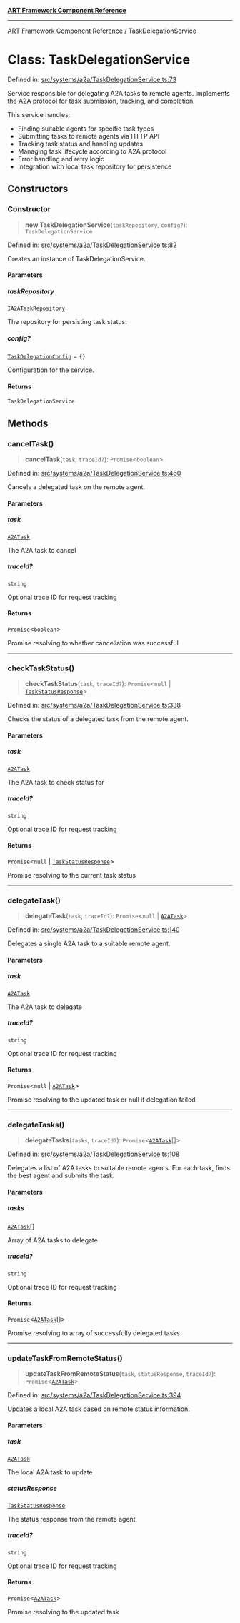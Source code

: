 [**ART Framework Component Reference**](../README.md)

***

[ART Framework Component Reference](../README.md) / TaskDelegationService

# Class: TaskDelegationService

Defined in: [src/systems/a2a/TaskDelegationService.ts:73](https://github.com/hashangit/ART/blob/e4c184bd9ffa5ef078ee6a88704f24584b173411/src/systems/a2a/TaskDelegationService.ts#L73)

Service responsible for delegating A2A tasks to remote agents.
Implements the A2A protocol for task submission, tracking, and completion.

This service handles:
- Finding suitable agents for specific task types
- Submitting tasks to remote agents via HTTP API
- Tracking task status and handling updates
- Managing task lifecycle according to A2A protocol
- Error handling and retry logic
- Integration with local task repository for persistence

## Constructors

### Constructor

> **new TaskDelegationService**(`taskRepository`, `config?`): `TaskDelegationService`

Defined in: [src/systems/a2a/TaskDelegationService.ts:82](https://github.com/hashangit/ART/blob/e4c184bd9ffa5ef078ee6a88704f24584b173411/src/systems/a2a/TaskDelegationService.ts#L82)

Creates an instance of TaskDelegationService.

#### Parameters

##### taskRepository

[`IA2ATaskRepository`](../interfaces/IA2ATaskRepository.md)

The repository for persisting task status.

##### config?

[`TaskDelegationConfig`](../interfaces/TaskDelegationConfig.md) = `{}`

Configuration for the service.

#### Returns

`TaskDelegationService`

## Methods

### cancelTask()

> **cancelTask**(`task`, `traceId?`): `Promise`\<`boolean`\>

Defined in: [src/systems/a2a/TaskDelegationService.ts:460](https://github.com/hashangit/ART/blob/e4c184bd9ffa5ef078ee6a88704f24584b173411/src/systems/a2a/TaskDelegationService.ts#L460)

Cancels a delegated task on the remote agent.

#### Parameters

##### task

[`A2ATask`](../interfaces/A2ATask.md)

The A2A task to cancel

##### traceId?

`string`

Optional trace ID for request tracking

#### Returns

`Promise`\<`boolean`\>

Promise resolving to whether cancellation was successful

***

### checkTaskStatus()

> **checkTaskStatus**(`task`, `traceId?`): `Promise`\<`null` \| [`TaskStatusResponse`](../interfaces/TaskStatusResponse.md)\>

Defined in: [src/systems/a2a/TaskDelegationService.ts:338](https://github.com/hashangit/ART/blob/e4c184bd9ffa5ef078ee6a88704f24584b173411/src/systems/a2a/TaskDelegationService.ts#L338)

Checks the status of a delegated task from the remote agent.

#### Parameters

##### task

[`A2ATask`](../interfaces/A2ATask.md)

The A2A task to check status for

##### traceId?

`string`

Optional trace ID for request tracking

#### Returns

`Promise`\<`null` \| [`TaskStatusResponse`](../interfaces/TaskStatusResponse.md)\>

Promise resolving to the current task status

***

### delegateTask()

> **delegateTask**(`task`, `traceId?`): `Promise`\<`null` \| [`A2ATask`](../interfaces/A2ATask.md)\>

Defined in: [src/systems/a2a/TaskDelegationService.ts:140](https://github.com/hashangit/ART/blob/e4c184bd9ffa5ef078ee6a88704f24584b173411/src/systems/a2a/TaskDelegationService.ts#L140)

Delegates a single A2A task to a suitable remote agent.

#### Parameters

##### task

[`A2ATask`](../interfaces/A2ATask.md)

The A2A task to delegate

##### traceId?

`string`

Optional trace ID for request tracking

#### Returns

`Promise`\<`null` \| [`A2ATask`](../interfaces/A2ATask.md)\>

Promise resolving to the updated task or null if delegation failed

***

### delegateTasks()

> **delegateTasks**(`tasks`, `traceId?`): `Promise`\<[`A2ATask`](../interfaces/A2ATask.md)[]\>

Defined in: [src/systems/a2a/TaskDelegationService.ts:108](https://github.com/hashangit/ART/blob/e4c184bd9ffa5ef078ee6a88704f24584b173411/src/systems/a2a/TaskDelegationService.ts#L108)

Delegates a list of A2A tasks to suitable remote agents.
For each task, finds the best agent and submits the task.

#### Parameters

##### tasks

[`A2ATask`](../interfaces/A2ATask.md)[]

Array of A2A tasks to delegate

##### traceId?

`string`

Optional trace ID for request tracking

#### Returns

`Promise`\<[`A2ATask`](../interfaces/A2ATask.md)[]\>

Promise resolving to array of successfully delegated tasks

***

### updateTaskFromRemoteStatus()

> **updateTaskFromRemoteStatus**(`task`, `statusResponse`, `traceId?`): `Promise`\<[`A2ATask`](../interfaces/A2ATask.md)\>

Defined in: [src/systems/a2a/TaskDelegationService.ts:394](https://github.com/hashangit/ART/blob/e4c184bd9ffa5ef078ee6a88704f24584b173411/src/systems/a2a/TaskDelegationService.ts#L394)

Updates a local A2A task based on remote status information.

#### Parameters

##### task

[`A2ATask`](../interfaces/A2ATask.md)

The local A2A task to update

##### statusResponse

[`TaskStatusResponse`](../interfaces/TaskStatusResponse.md)

The status response from the remote agent

##### traceId?

`string`

Optional trace ID for request tracking

#### Returns

`Promise`\<[`A2ATask`](../interfaces/A2ATask.md)\>

Promise resolving to the updated task
